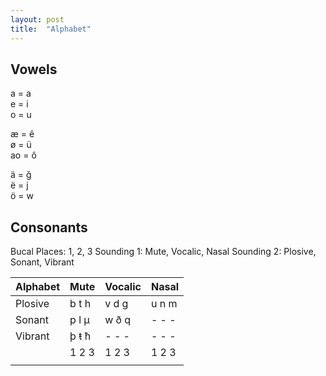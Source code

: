 ```yaml
---
layout: post
title:  "Alphabet" 
---
```


## Vowels

a = a  
e = i  
o = u  

æ = ê  
ø = ü  
ao = ô  

ä = ğ   
ë = j  
ö = w  


## Consonants

Bucal Places:   1, 2, 3
Sounding 1:     Mute, Vocalic, Nasal
Sounding 2:     Plosive, Sonant, Vibrant

| Alphabet    | Mute  | Vocalic | Nasal |
|-------------|-------|---------|-------|
| Plosive     | b t h | v d g   | u n m |
| Sonant      | p l µ | w ð q   | - - - | 
| Vibrant     | þ ŧ ħ | - - -   | - - - | 
|             | 1 2 3 | 1 2 3   | 1 2 3 |
|             |       |         |       |

